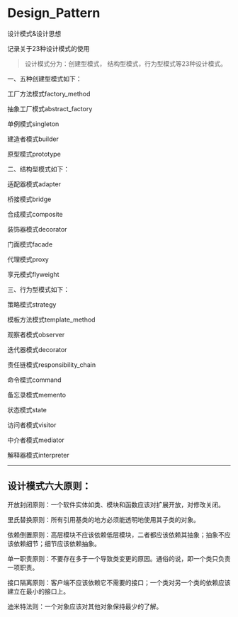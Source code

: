 # Design_Pattern
设计模式&amp;设计思想

记录关于23种设计模式的使用

>设计模式分为：创建型模式， 结构型模式，行为型模式等23种设计模式。

一、五种创建型模式如下：

工厂方法模式factory_method

抽象工厂模式abstract_factory

单例模式singleton

建造者模式builder

原型模式prototype

二、结构型模式如下：

适配器模式adapter

桥接模式bridge

合成模式composite

装饰器模式decorator

门面模式facade

代理模式proxy

享元模式flyweight

三、行为型模式如下：

策略模式strategy

模板方法模式template_method

观察者模式observer

迭代器模式decorator

责任链模式responsibility_chain

命令模式command

备忘录模式memento

状态模式state

访问者模式visitor

中介者模式mediator

解释器模式interpreter

---------------------------------------------


## 设计模式六大原则：

开放封闭原则：一个软件实体如类、模块和函数应该对扩展开放，对修改关闭。

里氏替换原则：所有引用基类的地方必须能透明地使用其子类的对象。

依赖倒置原则：高层模块不应该依赖低层模块，二者都应该依赖其抽象；抽象不应该依赖细节；细节应该依赖抽象。

单一职责原则：不要存在多于一个导致类变更的原因。通俗的说，即一个类只负责一项职责。

接口隔离原则：客户端不应该依赖它不需要的接口；一个类对另一个类的依赖应该建立在最小的接口上。

迪米特法则：一个对象应该对其他对象保持最少的了解。


